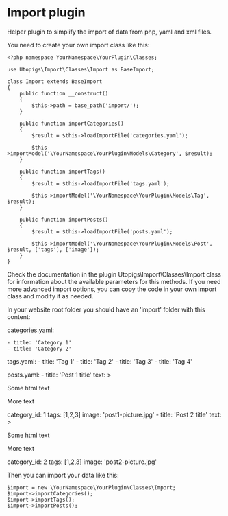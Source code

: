 # Import plugin

Helper plugin to simplify the import of data from php, yaml and xml files.

You need to create your own import class like this:

    <?php namespace YourNamespace\YourPlugin\Classes;

    use Utopigs\Import\Classes\Import as BaseImport;

    class Import extends BaseImport
    {
        public function __construct()
        {
            $this->path = base_path('import/');
        }

        public function importCategories()
        {
            $result = $this->loadImportFile('categories.yaml');

            $this->importModel('\YourNamespace\YourPlugin\Models\Category', $result);
        }

        public function importTags()
        {
            $result = $this->loadImportFile('tags.yaml');

            $this->importModel('\YourNamespace\YourPlugin\Models\Tag', $result);
        }

        public function importPosts()
        {
            $result = $this->loadImportFile('posts.yaml');

            $this->importModel('\YourNamespace\YourPlugin\Models\Post', $result, ['tags'], ['image']);
        }
    }

Check the documentation in the plugin Utopigs\Import\Classes\Import class for information about the available parameters for this methods. If you need more advanced import options, you can copy the code in your own import class and modify it as needed.

In your website root folder you should have an 'import' folder with this content:

categories.yaml:

    - title: 'Category 1'
    - title: 'Category 2'

tags.yaml:
    - title: 'Tag 1'
    - title: 'Tag 2'
    - title: 'Tag 3'
    - title: 'Tag 4'

posts.yaml:
    -
        title: 'Post 1 title'
        text: >
            <p>Some html text</p>
            <p>More text</p>
        category_id: 1
        tags: [1,2,3]
        image: 'post1-picture.jpg'
    -
        title: 'Post 2 title'
        text: >
            <p>Some html text</p>
            <p>More text</p>
        category_id: 2
        tags: [1,2,3]
        image: 'post2-picture.jpg'

Then you can import your data like this:

    $import = new \YourNamespace\YourPlugin\Classes\Import;
    $import->importCategories();
    $import->importTags();
    $import->importPosts();
